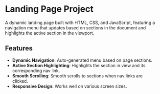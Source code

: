 # Landing Page Project

A dynamic landing page built with HTML, CSS, and JavaScript, featuring a navigation menu that updates based on sections in the document and highlights the active section in the viewport.

## Features

- **Dynamic Navigation**: Auto-generated menu based on page sections.
- **Active Section Highlighting**: Highlights the section in view and its corresponding nav link.
- **Smooth Scrolling**: Smooth scrolls to sections when nav links are clicked.
- **Responsive Design**: Works well on various screen sizes.
